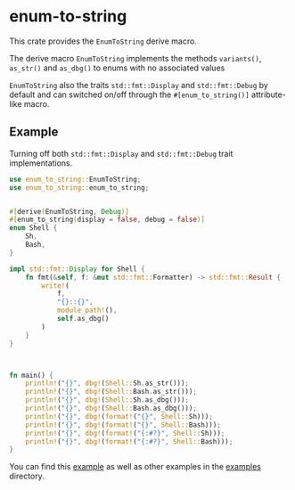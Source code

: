 # enum-to-string

This crate provides the `EnumToString` derive macro.

The derive macro `EnumToString` implements the methods `variants()`,
`as_str()` and `as_dbg()` to enums with no associated values

`EnumToString` also the traits `std::fmt::Display` and
`std::fmt::Debug` by default and can switched on/off through the
`#[enum_to_string()]` attribute-like macro.


## Example

Turning off both `std::fmt::Display` and `std::fmt::Debug` trait
implementations.

```rust
use enum_to_string::EnumToString;
use enum_to_string::enum_to_string;


#[derive(EnumToString, Debug)]
#[enum_to_string(display = false, debug = false)]
enum Shell {
    Sh,
    Bash,
}

impl std::fmt::Display for Shell {
    fn fmt(&self, f: &mut std::fmt::Formatter) -> std::fmt::Result {
        write!(
            f,
            "{}::{}",
            module_path!(),
            self.as_dbg()
        )
    }
}



fn main() {
    println!("{}", dbg!(Shell::Sh.as_str()));
    println!("{}", dbg!(Shell::Bash.as_str()));
    println!("{}", dbg!(Shell::Sh.as_dbg()));
    println!("{}", dbg!(Shell::Bash.as_dbg()));
    println!("{}", dbg!(format!("{}", Shell::Sh)));
    println!("{}", dbg!(format!("{}", Shell::Bash)));
    println!("{}", dbg!(format!("{:#?}", Shell::Sh)));
    println!("{}", dbg!(format!("{:#?}", Shell::Bash)));
}
```

You can find this [example](https://github.com/gabrielfalcao/enum-to-string/blob/main/examples/no-auto-display-debug-impl.rs) as well as other examples in the [examples](https://github.com/gabrielfalcao/enum-to-string/tree/main/examples) directory.
